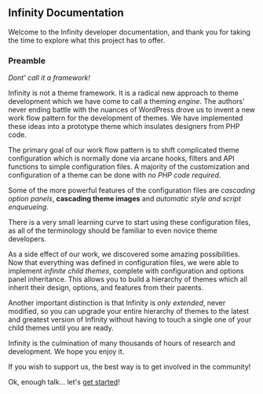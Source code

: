 ## Infinity Documentation

Welcome to the Infinity developer documentation, and thank you for taking the time
to explore what this project has to offer.

### Preamble

*Dont' call it a framework!*

Infinity is not a theme framework. It is a radical new approach to theme development which
we have come to call a theming *engine*.
The authors' never ending battle with the nuances of WordPress drove us to invent a
new work flow pattern for the development of themes. We have implemented these ideas into a
prototype theme which insulates designers from PHP code.

The primary goal of our work flow pattern is to shift complicated theme configuration which
is normally done via arcane hooks, filters and API functions to simple configuration files.
A majority of the customization and configuration of a theme can be done with
*no PHP code required*.

Some of the more powerful features of the configuration files are *cascading option
panels*, **cascading theme images** and *automatic style and script enqueueing*.

There is a very small learning curve to start using these configuration files, as all
of the terminology should be familiar to even novice theme developers.

As a side effect of our work, we discovered some amazing possibilities. Now that everything
was defined in configuration files, we were able to implement *infinite child themes*, complete
with configuration and options panel inheritance. This allows you to build a hierarchy of
themes which all inherit their design, options, and features from their parents.

Another important distinction is that Infinity is *only extended*, never modified, so you can
upgrade your entire hierarchy of themes to the latest and greatest version of Infinity
without having to touch a single one of your child themes until you are ready.

Infinity is the culmination of many thousands of hours of research and development.
We hope you enjoy it.

If you wish to support us, the best way is to get involved in the community!

Ok, enough talk... let's [get started](infinity://admin:doc/scheme)!
